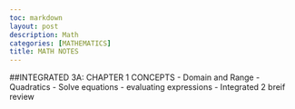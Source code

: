 ```yaml
---
toc: markdown                                                               
layout: post
description: Math
categories: [MATHEMATICS]
title: MATH NOTES 
---
```

>   
##INTEGRATED 3A: CHAPTER 1 CONCEPTS 
    - Domain and Range
    - Quadratics 
    - Solve equations
    - evaluating expressions
    - Integrated 2 breif review 


>
